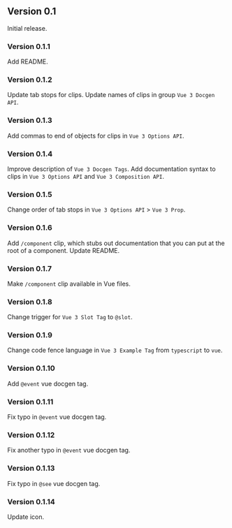 ## Version 0.1

Initial release.

### Version 0.1.1

Add README.

### Version 0.1.2

Update tab stops for clips.
Update names of clips in group `Vue 3 Docgen API`.

### Version 0.1.3

Add commas to end of objects for clips in `Vue 3 Options API`.

### Version 0.1.4

Improve description of `Vue 3 Docgen Tags`.
Add documentation syntax to clips in `Vue 3 Options API` and `Vue 3 Composition API`.

### Version 0.1.5

Change order of tab stops in `Vue 3 Options API` > `Vue 3 Prop`.

### Version 0.1.6

Add `/component` clip, which stubs out documentation that you can put at the root of a component.
Update README.

### Version 0.1.7

Make `/component` clip available in Vue files.

### Version 0.1.8

Change trigger for `Vue 3 Slot Tag` to `@slot`.

### Version 0.1.9

Change code fence language in `Vue 3 Example Tag` from `typescript` to `vue`.

### Version 0.1.10

Add `@event` vue docgen tag.

### Version 0.1.11

Fix typo in `@event` vue docgen tag.

### Version 0.1.12

Fix another typo in `@event` vue docgen tag.

### Version 0.1.13

Fix typo in `@see` vue docgen tag.

### Version 0.1.14

Update icon.
